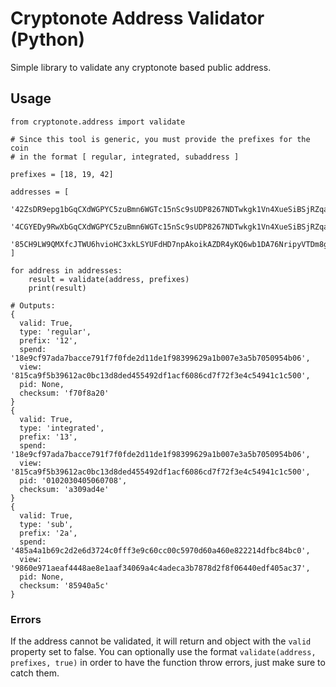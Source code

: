 # Cryptonote Address Validator (Python)

Simple library to validate any cryptonote based public address.

## Usage

```
from cryptonote.address import validate

# Since this tool is generic, you must provide the prefixes for the coin
# in the format [ regular, integrated, subaddress ]

prefixes = [18, 19, 42]

addresses = [
  '42ZsDR9epg1bGqCXdWGPYC5zuBmn6WGTc15nSc9sUDP8267NDTwkgk1Vn4XueSiBSjRZqaYH4PqkaLEBkGwWxrse17KHALo',
  '4CGYEDy9RwXbGqCXdWGPYC5zuBmn6WGTc15nSc9sUDP8267NDTwkgk1Vn4XueSiBSjRZqaYH4PqkaLEBkGwWxrse113DUyZY2dc1yWxsbj',
  '85CH9LW9QMXfcJTWU6hvioHC3xkLSYUFdHD7npAkoikAZDR4yKQ6wb1DA76NripyVTDm8gZSeMdKXie2BhdU95p77GKGjPZ',
]

for address in addresses:
    result = validate(address, prefixes)
    print(result)

# Outputs:
{
  valid: True,
  type: 'regular',
  prefix: '12',
  spend: '18e9cf97ada7bacce791f7f0fde2d11de1f98399629a1b007e3a5b7050954b06',
  view: '815ca9f5b39612ac0bc13d8ded455492df1acf6086cd7f72f3e4c54941c1c500',
  pid: None,
  checksum: 'f70f8a20'
}
{
  valid: True,
  type: 'integrated',
  prefix: '13',
  spend: '18e9cf97ada7bacce791f7f0fde2d11de1f98399629a1b007e3a5b7050954b06',
  view: '815ca9f5b39612ac0bc13d8ded455492df1acf6086cd7f72f3e4c54941c1c500',
  pid: '0102030405060708',
  checksum: 'a309ad4e'
}
{
  valid: True,
  type: 'sub',
  prefix: '2a',
  spend: '485a4a1b69c2d2e6d3724c0fff3e9c60cc00c5970d60a460e822214dfbc84bc0',
  view: '9860e971aeaf4448ae8e1aaf34069a4c4adeca3b7878d2f8f06440edf405ac37',
  pid: None,
  checksum: '85940a5c'
}
```

### Errors

If the address cannot be validated, it will return and object with the `valid` property set to false. You can optionally use the format `validate(address, prefixes, true)` in order to have the function throw errors, just make sure to catch them.
